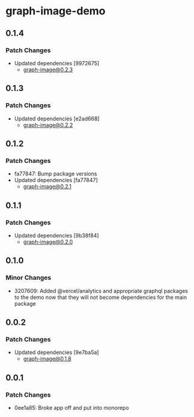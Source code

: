 # graph-image-demo

## 0.1.4

### Patch Changes

- Updated dependencies [9972675]
  - graph-image@0.2.3

## 0.1.3

### Patch Changes

- Updated dependencies [e2ad668]
  - graph-image@0.2.2

## 0.1.2

### Patch Changes

- fa77847: Bump package versions
- Updated dependencies [fa77847]
  - graph-image@0.2.1

## 0.1.1

### Patch Changes

- Updated dependencies [9b38f84]
  - graph-image@0.2.0

## 0.1.0

### Minor Changes

- 3207609: Added @vercel/analytics and appropriate graphql packages to the demo now that they will not become dependencies for the main package

## 0.0.2

### Patch Changes

- Updated dependencies [9e7ba5a]
  - graph-image@0.1.8

## 0.0.1

### Patch Changes

- 0ee1a85: Broke app off and put into monorepo
